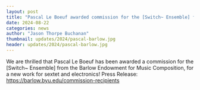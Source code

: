 ```yaml
---
layout: post
title: "Pascal Le Boeuf awarded commission for the [Switch~ Ensemble] from Barlow Endowment for Music Composition"
date: 2024-08-22
categories: news
author: "Jason Thorpe Buchanan"
thumbnail: updates/2024/pascal-barlow.jpg
header: updates/2024/pascal-barlow.jpg
---
```


We are thrilled that Pascal Le Boeuf has been awarded a commission for the [Switch~ Ensemble] from the Barlow Endowment for Music Composition, for a new  work for sextet and electronics! 
Press Release: 
<a href="https://barlow.byu.edu/commission-recipients">https://barlow.byu.edu/commission-recipients</a>
